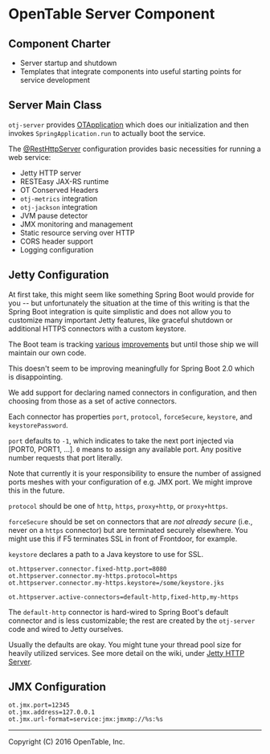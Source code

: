 OpenTable Server Component
==========================

Component Charter
-----------------

* Server startup and shutdown
* Templates that integrate components into useful starting points for service development

Server Main Class
-----------------

`otj-server` provides [OTApplication](https://github.com/opentable/otj-server/blob/master/server/src/main/java/com/opentable/server/OTApplication.java)
which does our initialization and then invokes `SpringApplication.run` to actually boot the service.

The [@RestHttpServer](https://github.com/opentable/otj-server/blob/master/server/src/main/java/com/opentable/server/RestHttpServer.java)
configuration provides basic necessities for running a web service:

* Jetty HTTP server
* RESTEasy JAX-RS runtime
* OT Conserved Headers
* `otj-metrics` integration
* `otj-jackson` integration
* JVM pause detector
* JMX monitoring and management
* Static resource serving over HTTP
* CORS header support
* Logging configuration

Jetty Configuration
-------------------

At first take, this might seem like something Spring Boot would provide for you -- but unfortunately the
situation at the time of this writing is that the Spring Boot integration is quite simplistic and does not allow
you to customize many important Jetty features, like graceful shutdown or additional HTTPS connectors with a custom keystore.

The Boot team is tracking
[various](https://github.com/spring-projects/spring-boot/issues/4657)
[improvements](https://github.com/spring-projects/spring-boot/issues/5314)
but until those ship we will maintain our own code.

This doesn't seem to be improving meaningfully for Spring Boot 2.0 which is disappointing.

We add support for declaring named connectors in configuration, and then
choosing from those as a set of active connectors.

Each connector has properties `port`, `protocol`, `forceSecure`, `keystore`, and `keystorePassword`.

`port` defaults to `-1`, which indicates to take the next port injected via
[PORT0, PORT1, ...].  `0` means to assign any available port.  Any positive
number requests that port literally.

Note that currently it is your responsibility to ensure the number of assigned
ports meshes with your configuration of e.g. JMX port.  We might improve this in the future.

`protocol` should be one of `http`, `https`, `proxy+http`, or `proxy+https`.

`forceSecure` should be set on connectors that are *not already secure* (i.e., never on a `https` connector)
but are terminated securely elsewhere.  You might use this if F5 terminates SSL in front of Frontdoor, for example.

`keystore` declares a path to a Java keystore to use for SSL.

```
ot.httpserver.connector.fixed-http.port=8080
ot.httpserver.connector.my-https.protocol=https
ot.httpserver.connector.my-https.keystore=/some/keystore.jks

ot.httpserver.active-connectors=default-http,fixed-http,my-https
```

The `default-http` connector is hard-wired to Spring Boot's default connector and is less customizable;
the rest are created by the `otj-server` code and wired to Jetty ourselves.

Usually the defaults are okay.  You might tune your thread pool size for heavily utilized services.  See more detail on the wiki, under [Jetty HTTP Server](https://wiki.otcorp.opentable.com/display/CP/Jetty+HTTP+Server#JettyHTTPServer-ThreadPoolUsage).

JMX Configuration
-----------------

```
ot.jmx.port=12345
ot.jmx.address=127.0.0.1
ot.jmx.url-format=service:jmx:jmxmp://%s:%s
```

----
Copyright (C) 2016 OpenTable, Inc.
